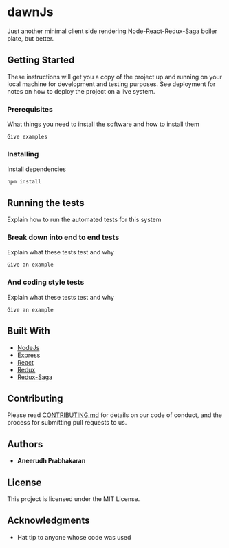 # dawnJs

Just another minimal client side rendering Node-React-Redux-Saga boiler plate, but better.

## Getting Started

These instructions will get you a copy of the project up and running on your local machine for development and testing purposes. See deployment for notes on how to deploy the project on a live system.

### Prerequisites

What things you need to install the software and how to install them

```
Give examples
```

### Installing

Install dependencies

```
npm install
```

## Running the tests

Explain how to run the automated tests for this system

### Break down into end to end tests

Explain what these tests test and why

```
Give an example
```

### And coding style tests

Explain what these tests test and why

```
Give an example
```

## Built With

* [NodeJs](https://nodejs.org/en/)
* [Express](http://expressjs.com/)
* [React](https://reactjs.org/)
* [Redux](https://redux.js.org/)
* [Redux-Saga](https://redux-saga.js.org/)

## Contributing

Please read [CONTRIBUTING.md](https://gist.github.com/PurpleBooth/b24679402957c63ec426) for details on our code of conduct, and the process for submitting pull requests to us.

## Authors

* **Aneerudh Prabhakaran**

## License

This project is licensed under the MIT License.

## Acknowledgments

* Hat tip to anyone whose code was used
